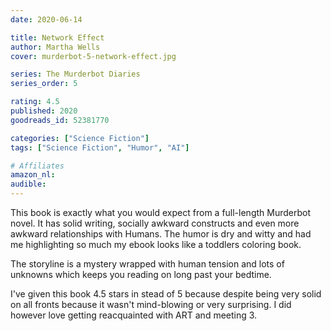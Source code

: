 ```yaml
---
date: 2020-06-14

title: Network Effect
author: Martha Wells
cover: murderbot-5-network-effect.jpg

series: The Murderbot Diaries
series_order: 5

rating: 4.5
published: 2020
goodreads_id: 52381770

categories: ["Science Fiction"]
tags: ["Science Fiction", "Humor", "AI"]

# Affiliates
amazon_nl: 
audible: 
---
```


This book is exactly what you would expect from a full-length Murderbot novel. It has solid writing, socially awkward constructs and even more awkward relationships with Humans. The humor is dry and witty and had me highlighting so much my ebook looks like a toddlers coloring book.

<!--more-->

The storyline is a mystery wrapped with human tension and lots of unknowns which keeps you reading on long past your bedtime.

I've given this book 4.5 stars in stead of 5 because despite being very solid on all fronts because it wasn't mind-blowing or very surprising. I did however love getting reacquainted with ART and meeting 3.

